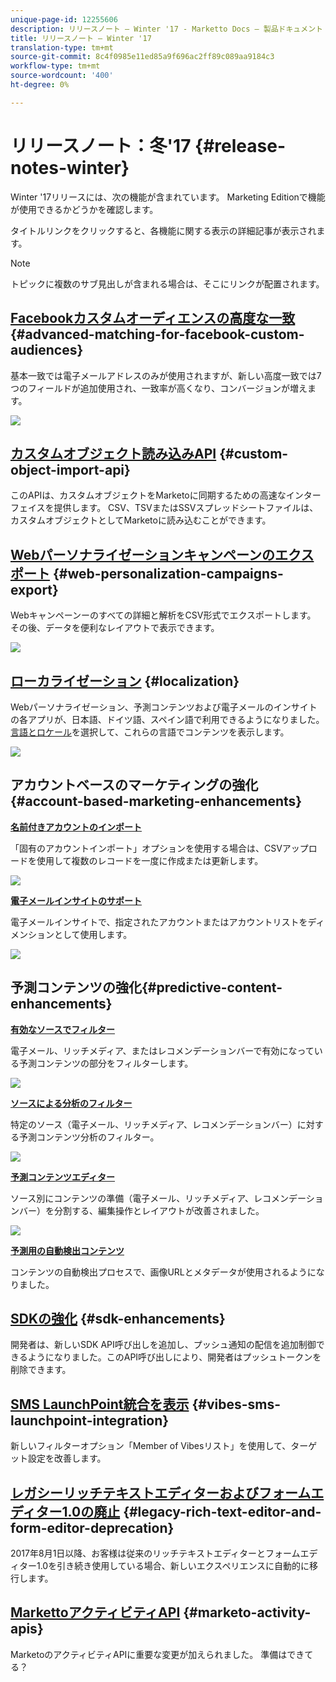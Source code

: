 ```yaml
---
unique-page-id: 12255606
description: リリースノート — Winter '17 - Marketto Docs — 製品ドキュメント
title: リリースノート — Winter '17
translation-type: tm+mt
source-git-commit: 8c4f0985e11ed85a9f696ac2ff89c089aa9184c3
workflow-type: tm+mt
source-wordcount: '400'
ht-degree: 0%

---
```



# リリースノート：冬&#39;17 {#release-notes-winter}

Winter &#39;17リリースには、次の機能が含まれています。 Marketing Editionで機能が使用できるかどうかを確認します。

タイトルリンクをクリックすると、各機能に関する表示の詳細記事が表示されます。

>[!NOTE]
>
>トピックに複数のサブ見出しが含まれる場合は、そこにリンクが配置されます。

## [Facebookカスタムオーディエンスの高度な一致](/help/marketo/product-docs/demand-generation/ad-network-integrations/add-facebook-custom-audiences-as-a-launchpoint-service.md) {#advanced-matching-for-facebook-custom-audiences}

基本一致では電子メールアドレスのみが使用されますが、新しい高度一致では7つのフィールドが追加使用され、一致率が高くなり、コンバージョンが増えます。

![](assets/fb-custom-audiences-schebsches.png)

## [カスタムオブジェクト読み込みAPI](http://developers.marketo.com/rest-api/lead-database/custom-objects/) {#custom-object-import-api}

このAPIは、カスタムオブジェクトをMarketoに同期するための高速なインターフェイスを提供します。 CSV、TSVまたはSSVスプレッドシートファイルは、カスタムオブジェクトとしてMarketoに読み込むことができます。

## [Webパーソナライゼーションキャンペーンのエクスポート](/help/marketo/product-docs/web-personalization/working-with-web-campaigns/export-web-campaign-data.md) {#web-personalization-campaigns-export}

Webキャンペーンーのすべての詳細と解析をCSV形式でエクスポートします。 その後、データを便利なレイアウトで表示できます。

![](assets/web-personalization-csv-download-hand.png)

## [ローカライゼーション](http://docs.marketo.com/display/docs/web+personalization) {#localization}

Webパーソナライゼーション、予測コンテンツおよび電子メールのインサイトの各アプリが、日本語、ドイツ語、スペイン語で利用できるようになりました。 [言語とロケール](/help/marketo/product-docs/administration/settings/select-your-language-locale-and-time-zone.md)を選択して、これらの言語でコンテンツを表示します。

![](assets/japanese-web-personalization.png)

## アカウントベースのマーケティングの強化{#account-based-marketing-enhancements}

**[名前付きアカウントのインポート](/help/marketo/product-docs/account-based-marketing/target/named-accounts/import-named-accounts.md)**

「固有のアカウントインポート」オプションを使用する場合は、CSVアップロードを使用して複数のレコードを一度に作成または更新します。

![](assets/inatwo.png)

**[電子メールインサイトのサポート](/help/marketo/product-docs/reporting/email-insights/filtering-in-email-insights.md)**

電子メールインサイトで、指定されたアカウントまたはアカウントリストをディメンションとして使用します。

![](assets/ei.png)

## 予測コンテンツの強化{#predictive-content-enhancements}

**[有効なソースでフィルター](/help/marketo/product-docs/predictive-content/working-with-predictive-content/understanding-predictive-content.md)**

電子メール、リッチメディア、またはレコメンデーションバーで有効になっている予測コンテンツの部分をフィルターします。

![](assets/predictive-content-enabled-source.png)

**[ソースによる分析のフィルター](/help/marketo/product-docs/predictive-content/working-with-predictive-content/understanding-predictive-content.md)**

特定のソース（電子メール、リッチメディア、レコメンデーションバー）に対する予測コンテンツ分析のフィルター。

![](assets/predictive-content-analytics-by-source.png)

**[予測コンテンツエディター](http://docs.marketo.com/display/docs/edit+predictive+content)**

ソース別にコンテンツの準備（電子メール、リッチメディア、レコメンデーションバー）を分割する、編集操作とレイアウトが改善されました。

![](assets/predictive-content-editor.png)

**[予測用の自動検出コンテンツ](/help/marketo/product-docs/predictive-content/getting-started/enable-content-discovery.md)**

コンテンツの自動検出プロセスで、画像URLとメタデータが使用されるようになりました。

## [SDKの強化](http://developers.marketo.com/mobile/) {#sdk-enhancements}

開発者は、新しいSDK API呼び出しを追加し、プッシュ通知の配信を追加制御できるようになりました。このAPI呼び出しにより、開発者はプッシュトークンを削除できます。

## [SMS LaunchPoint統合を表示](/help/marketo/product-docs/mobile-marketing/vibes-sms-messages/use-vibes-sms-messages-in-smart-list-triggers-and-filters.md) {#vibes-sms-launchpoint-integration}

新しいフィルターオプション「Member of Vibesリスト」を使用して、ターゲット設定を改善します。

## [レガシーリッチテキストエディターおよびフォームエディター1.0の廃止](https://nation.marketo.com/docs/DOC-4315) {#legacy-rich-text-editor-and-form-editor-deprecation}

2017年8月1日以降、お客様は従来のリッチテキストエディターとフォームエディター1.0を引き続き使用している場合、新しいエクスペリエンスに自動的に移行します。

## [MarkettoアクティビティAPI](https://developers.marketo.com/blog/important-change-activity-records-marketo-apis/) {#marketo-activity-apis}

MarketoのアクティビティAPIに重要な変更が加えられました。 準備はできてる？
